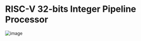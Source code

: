 # RISC-V 32-bits Integer Pipeline Processor
![image](https://github.com/user-attachments/assets/9c65a604-e159-4153-9cec-1bad01555423)
